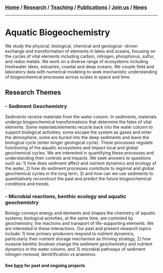 ### [**Home**](README.md)  /  [**Research**](Research.md)  /  [**Teaching**](Teaching.md)   /  [**Publications**](/_publications/Publications.md)  /  [**Join us**](/_pages/Joinus.md)  /  [**News**](News.md) 
---

# Aquatic Biogeochemistry
We study the physical, biological, chemical and geological -driven exchange and transformation of elements in lakes and oceans, focusing on the cycles of vital elements including carbon, nitrogen, phosphorus, sulfur, and redox metals. We work on a diverse range of ecosystems including freshwater lakes, estuaries, coastal and deep oceans. We couple field and laboratory data with numerical modeling to seek mechanistic understanding of biogeochemical processes across scales in space and time.

## Research Themes 

### - Sediment Geochemistry
Sediments receive materials from the water column. In sediments, materials undergo biogeochemical transformations that determine the fates of vital elements. Some materials/elements recycle back into the water column to support biological activities; some escape the system as gases and enter the atmosphere; some are buried into the deep sediments and leave the biological cycle (enter longer geological cycle). These processes regulate functioning of the aquatic ecosystems and impact local and global geochemical cycles. We are interested in quantifying these processes and understanding their controls and impacts. 
We seek answers to questions such as: 1) how does sediment affect and nutrient dynamics and ecology of the water, 2) how do sediment processes contribute to regional and global geochemical cycles in the long term, 3) and how can we use sediments to quantitatively reconstruct the past and predict the future biogeochemical conditions and trends.

### - Microbial reactions, benthic ecology and aquatic geochemistry 

Biology conveys energy and elements and shapes the chemistry of aquatic systems; biological activities, at the same time, are controled by geochemistry, the reactions and transport of life-supporting elements. We are interested in these interactions. Our past and present research topics include: 1) how primary producers respond to nutrient dynamics, particularly their nutrient storage mechanism as thriving strategy, 2) how invasive benthic bivalves change the sediment geochemistry and nutrient dynamics in the water column, and 3) microbial pathways of sediment nitrogen removal, denitrification vs anammox. 

#### See [here](Research.md) for past and ongoing projects

